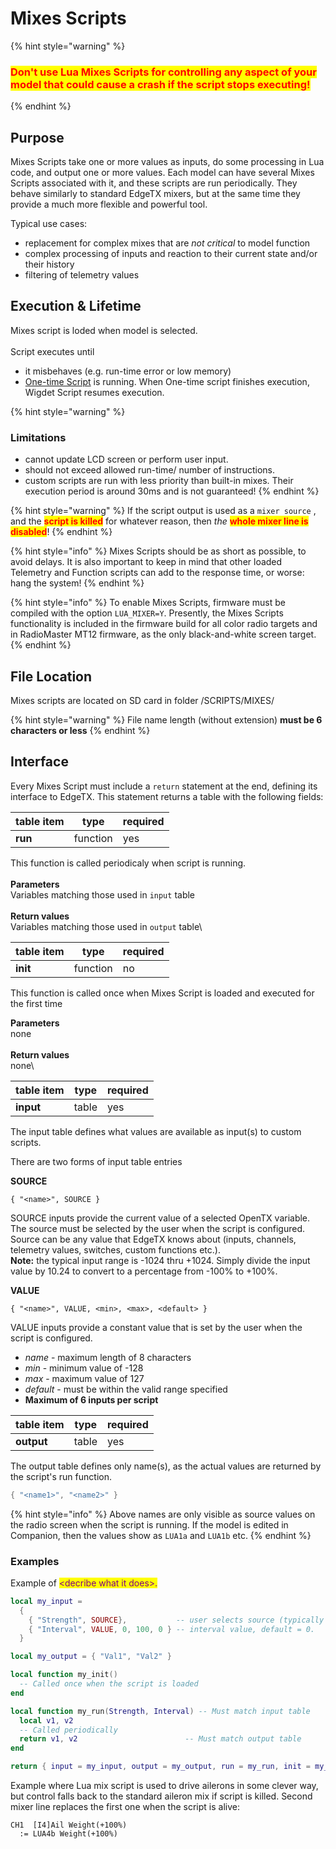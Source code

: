 # Mixes Scripts

{% hint style="warning" %}
### <mark style="color:red;">Don't use Lua Mixes Scripts for controlling any aspect of your model that could cause a crash if the script stops executing!</mark>
{% endhint %}

## Purpose

Mixes Scripts take one or more values as inputs, do some processing in Lua code, and output one or more values. Each model can have several Mixes Scripts associated with it, and these scripts are run periodically. They behave similarly to standard EdgeTX mixers, but at the same time they provide a much more flexible and powerful tool.&#x20;

Typical use cases:

* replacement for complex mixes that are _not critical_ to model function
* complex processing of inputs and reaction to their current state and/or their history
* filtering of telemetry values

## Execution & Lifetime

Mixes script is loded when model is selected.\
\
Script executes until

* it misbehaves (e.g. run-time error or low memory)
* [One-time Script](one-time-scripts.md) is running. When One-time script finishes execution, Wigdet Script resumes execution.

{% hint style="warning" %}
### Limitations

* cannot update LCD screen or perform user input.
* should not exceed allowed run-time/ number of instructions.
* custom scripts are run with less priority than built-in mixes. Their execution period is around 30ms and is not guaranteed!
{% endhint %}

{% hint style="warning" %}
If the script output is used as a `mixer source` , and the <mark style="color:red;">**script is killed**</mark> for whatever reason, then _the_ <mark style="color:red;">**whole mixer line is disabled**</mark>!&#x20;
{% endhint %}

{% hint style="info" %}
Mixes Scripts should be as short as possible, to avoid delays. It is also important to keep in mind that other loaded Telemetry and Function scripts can add to the response time, or worse: hang the system!
{% endhint %}

{% hint style="info" %}
To enable Mixes Scripts, firmware must be compiled with the option `LUA_MIXER=Y`. Presently, the Mixes Scripts functionality is included in the firmware build for all color radio targets and in RadioMaster MT12 firmware, as the only black-and-white screen target.
{% endhint %}



## File Location

Mixes scripts are located on SD card in folder /SCRIPTS/MIXES/

{% hint style="warning" %}
File name length (without extension) **must be 6 characters or less**
{% endhint %}



## Interface

Every Mixes Script must include a `return` statement at the end, defining its interface to EdgeTX. This statement returns a table with the following fields:

| table item | type     | required |
| ---------- | -------- | -------- |
| **run**    | function | yes      |

This function is called periodicaly when script is running. \
\
**Parameters** \
Variables matching those used in `input` table\
\
**Return values**\
Variables matching those used in `output` table\


| table item | type     | required |
| ---------- | -------- | -------- |
| **init**   | function | no       |

This function is called once when Mixes Script is loaded and executed for the first time

**Parameters**\
none\
\
**Return values**\
none\


| table item | type  | required |
| ---------- | ----- | -------- |
| **input**  | table | yes      |

The input table defines what values are available as input(s) to custom scripts.&#x20;

There are two forms of input table entries

**SOURCE**

```
{ "<name>", SOURCE }
```

SOURCE inputs provide the current value of a selected OpenTX variable. The source must be selected by the user when the script is configured. Source can be any value that EdgeTX knows about (inputs, channels, telemetry values, switches, custom functions etc.).\
**Note:** the typical input range is -1024 thru +1024. Simply divide the input value by 10.24 to convert to a percentage from -100% to +100%.

**VALUE**

```
{ "<name>", VALUE, <min>, <max>, <default> }
```

VALUE inputs provide a constant value that is set by the user when the script is configured.

* _name_ - maximum length of 8 characters
* _min_ - minimum value of -128
* _max_ - maximum value of 127
* _default_ - must be within the valid range specified
* **Maximum of 6 inputs per script**



| table item | type  | required |
| ---------- | ----- | -------- |
| **output** | table | yes      |

The output table defines only name(s), as the actual values are returned by the script's run function.

```lua
{ "<name1>", "<name2>" }
```

{% hint style="info" %}
Above names are only visible as source values on the radio screen when the script is running. If the model is edited in Companion, then the values show as `LUA1a` and `LUA1b` etc.
{% endhint %}



### Examples

Example of <mark style="color:purple;">\<decribe what it does>.</mark>

```lua
local my_input =
  {
    { "Strength", SOURCE},           -- user selects source (typically slider or knob)
    { "Interval", VALUE, 0, 100, 0 } -- interval value, default = 0.
  }

local my_output = { "Val1", "Val2" }

local function my_init()
  -- Called once when the script is loaded
end

local function my_run(Strength, Interval) -- Must match input table
  local v1, v2
  -- Called periodically
  return v1, v2                        -- Must match output table
end

return { input = my_input, output = my_output, run = my_run, init = my_init }
```

Example where Lua mix script is used to drive ailerons in some clever way, but control falls back to the standard aileron mix if script is killed. Second mixer line replaces the first one when the script is alive:

```
CH1  [I4]Ail Weight(+100%)
  := LUA4b Weight(+100%)
```
